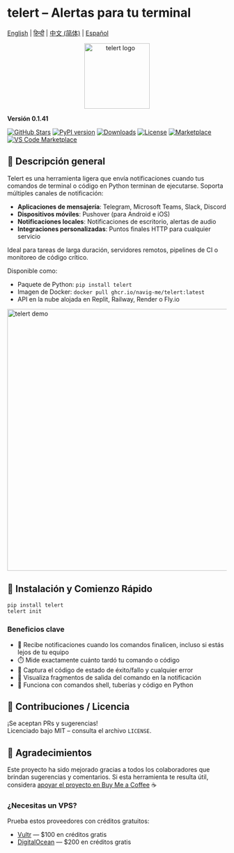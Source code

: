 
# telert – Alertas para tu terminal

[English](README.md) | [हिन्दी](README.hi.md) | [中文 (简体)](README.zh-CN.md) | [Español](README.es.md)

<p align="center">
  <img src="https://github.com/navig-me/telert/raw/main/telert.png" alt="telert logo" width="150">
</p>

**Versión 0.1.41**

[![GitHub Stars](https://img.shields.io/github/stars/navig-me/telert?style=social)](https://github.com/navig-me/telert/stargazers)
[![PyPI version](https://img.shields.io/pypi/v/telert)](https://pypi.org/project/telert/)
[![Downloads](https://static.pepy.tech/personalized-badge/telert?period=month&units=international_system&left_color=grey&right_color=blue&left_text=downloads)](https://pepy.tech/project/telert)
[![License](https://img.shields.io/github/license/navig-me/telert)](https://github.com/navig-me/telert/blob/main/docs/LICENSE)
[![Marketplace](https://img.shields.io/badge/GitHub%20Marketplace-Use%20this%20Action-blue?logo=github)](https://github.com/marketplace/actions/telert-run)
[![VS Code Marketplace](https://vsmarketplacebadges.dev/version/Navig.telert-vscode.svg?subject=VS%20Code%20Marketplace&style=flat-square)](https://marketplace.visualstudio.com/items?itemName=Navig.telert-vscode)

## 📱 Descripción general

Telert es una herramienta ligera que envía notificaciones cuando tus comandos de terminal o código en Python terminan de ejecutarse. Soporta múltiples canales de notificación:

- **Aplicaciones de mensajería**: Telegram, Microsoft Teams, Slack, Discord
- **Dispositivos móviles**: Pushover (para Android e iOS)
- **Notificaciones locales**: Notificaciones de escritorio, alertas de audio
- **Integraciones personalizadas**: Puntos finales HTTP para cualquier servicio

Ideal para tareas de larga duración, servidores remotos, pipelines de CI o monitoreo de código crítico.

Disponible como:
- Paquete de Python: `pip install telert`
- Imagen de Docker: `docker pull ghcr.io/navig-me/telert:latest`
- API en la nube alojada en Replit, Railway, Render o Fly.io

<img src="https://github.com/navig-me/telert/raw/main/docs/telert-demo.svg" alt="telert demo" width="600">

## 🚀 Instalación y Comienzo Rápido

```bash
pip install telert
telert init
```

### Beneficios clave

- 📱 Recibe notificaciones cuando los comandos finalicen, incluso si estás lejos de tu equipo
- ⏱️ Mide exactamente cuánto tardó tu comando o código
- 🚦 Captura el código de estado de éxito/fallo y cualquier error
- 📃 Visualiza fragmentos de salida del comando en la notificación
- 🔄 Funciona con comandos shell, tuberías y código en Python

## 🤝 Contribuciones / Licencia

¡Se aceptan PRs y sugerencias!  
Licenciado bajo MIT – consulta el archivo `LICENSE`.

## 👏 Agradecimientos

Este proyecto ha sido mejorado gracias a todos los colaboradores que brindan sugerencias y comentarios. Si esta herramienta te resulta útil, considera [apoyar el proyecto en Buy Me a Coffee](https://www.buymeacoffee.com/mihirk) ☕

### ¿Necesitas un VPS?

Prueba estos proveedores con créditos gratuitos:

- [Vultr](https://www.vultr.com/?ref=9752934-9J) — $100 en créditos gratis
- [DigitalOcean](https://m.do.co/c/cdf2b5a182f2) — $200 en créditos gratis
